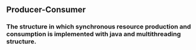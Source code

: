 ## Producer-Consumer
### The structure in which synchronous resource production and consumption is implemented with java and multithreading structure.
